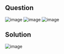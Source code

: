 ## Question
![image](https://github.com/emirhandogandemir/Kubernetes-Notlar/assets/74687192/264c0d84-bd66-419f-9607-beba62cea8c8)
![image](https://github.com/emirhandogandemir/Kubernetes-Notlar/assets/74687192/9f5776fc-c2a3-45a1-9c23-cdbcaed858bd)
![image](https://github.com/emirhandogandemir/Kubernetes-Notlar/assets/74687192/cbbb6eb6-36e8-4a7d-bda8-e5a9990f6ba9)

## Solution
![image](https://github.com/emirhandogandemir/Kubernetes-Notlar/assets/74687192/777c02a5-ed91-4bf3-85b2-af6b3135e06b)
